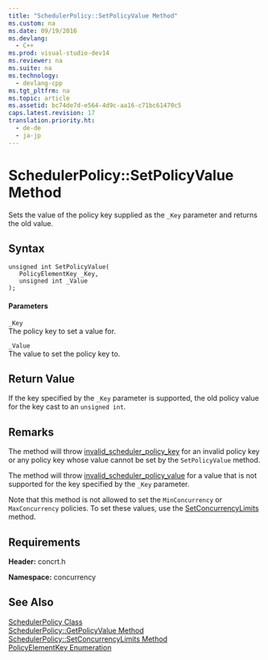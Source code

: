 ```yaml
---
title: "SchedulerPolicy::SetPolicyValue Method"
ms.custom: na
ms.date: 09/19/2016
ms.devlang: 
  - C++
ms.prod: visual-studio-dev14
ms.reviewer: na
ms.suite: na
ms.technology: 
  - devlang-cpp
ms.tgt_pltfrm: na
ms.topic: article
ms.assetid: bc74de7d-e564-4d9c-aa16-c71bc61470c5
caps.latest.revision: 17
translation.priority.ht: 
  - de-de
  - ja-jp
---
```

# SchedulerPolicy::SetPolicyValue Method
Sets the value of the policy key supplied as the `_Key` parameter and returns the old value.  
  
## Syntax  
  
```  
unsigned int SetPolicyValue(  
   PolicyElementKey _Key,  
   unsigned int _Value  
);  
```  
  
#### Parameters  
 `_Key`  
 The policy key to set a value for.  
  
 `_Value`  
 The value to set the policy key to.  
  
## Return Value  
 If the key specified by the `_Key` parameter is supported, the old policy value for the key cast to an `unsigned int`.  
  
## Remarks  
 The method will throw [invalid_scheduler_policy_key](../vs140/invalid_scheduler_policy_key-Class.md) for an invalid policy key or any policy key whose value cannot be set by the `SetPolicyValue` method.  
  
 The method will throw [invalid_scheduler_policy_value](../vs140/invalid_scheduler_policy_value-Class.md) for a value that is not supported for the key specified by the `_Key` parameter.  
  
 Note that this method is not allowed to set the `MinConcurrency` or `MaxConcurrency` policies. To set these values, use the [SetConcurrencyLimits](../vs140/SchedulerPolicy--SetConcurrencyLimits-Method.md) method.  
  
## Requirements  
 **Header:** concrt.h  
  
 **Namespace:** concurrency  
  
## See Also  
 [SchedulerPolicy Class](../vs140/SchedulerPolicy-Class.md)   
 [SchedulerPolicy::GetPolicyValue Method](../vs140/SchedulerPolicy--GetPolicyValue-Method.md)   
 [SchedulerPolicy::SetConcurrencyLimits Method](../vs140/SchedulerPolicy--SetConcurrencyLimits-Method.md)   
 [PolicyElementKey Enumeration](../vs140/PolicyElementKey-Enumeration.md)